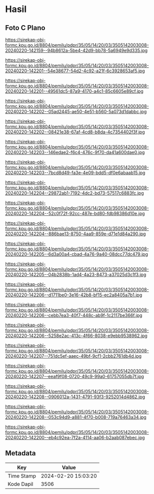 # Hasil

## Foto C Plano

https://sirekap-obj-formc.kpu.go.id/8804/pemilu/pdpr/35/05/14/20/03/3505142003008-20240220-142159--94b8612a-5be4-42d9-bb78-5a6949e9d335.jpg

https://sirekap-obj-formc.kpu.go.id/8804/pemilu/pdpr/35/05/14/20/03/3505142003008-20240220-142201--54e38677-54d2-4c92-a21f-6c3928653af5.jpg

https://sirekap-obj-formc.kpu.go.id/8804/pemilu/pdpr/35/05/14/20/03/3505142003008-20240220-142201--49561dc5-87a9-4170-a4c1-85c6605e89cf.jpg

https://sirekap-obj-formc.kpu.go.id/8804/pemilu/pdpr/35/05/14/20/03/3505142003008-20240220-142202--05ad2445-ae50-4e51-b560-5a073d1dabbc.jpg

https://sirekap-obj-formc.kpu.go.id/8804/pemilu/pdpr/35/05/14/20/03/3505142003008-20240220-142202--08421e38-67af-4cd8-b8da-4c7354402f3f.jpg

https://sirekap-obj-formc.kpu.go.id/8804/pemilu/pdpr/35/05/14/20/03/3505142003008-20240220-142203--146edae2-f6c4-476c-9f70-da41a600dae0.jpg

https://sirekap-obj-formc.kpu.go.id/8804/pemilu/pdpr/35/05/14/20/03/3505142003008-20240220-142203--7bcd8d49-fa3e-4e09-bdd5-df0e6abaab15.jpg

https://sirekap-obj-formc.kpu.go.id/8804/pemilu/pdpr/35/05/14/20/03/3505142003008-20240220-142204--29872ab1-7192-4dc2-bd73-57517c6883fc.jpg

https://sirekap-obj-formc.kpu.go.id/8804/pemilu/pdpr/35/05/14/20/03/3505142003008-20240220-142204--52c0f72f-92cc-487e-bd80-fdb98386d10e.jpg

https://sirekap-obj-formc.kpu.go.id/8804/pemilu/pdpr/35/05/14/20/03/3505142003008-20240220-142204--886bae13-8750-4aa9-859e-d71e1d84a290.jpg

https://sirekap-obj-formc.kpu.go.id/8804/pemilu/pdpr/35/05/14/20/03/3505142003008-20240220-142205--6d3a00a4-cbad-4a76-9a40-08dcc77dc479.jpg

https://sirekap-obj-formc.kpu.go.id/8804/pemilu/pdpr/35/05/14/20/03/3505142003008-20240220-142205--04b2838b-1ad4-4a23-8473-a37025d3c1f3.jpg

https://sirekap-obj-formc.kpu.go.id/8804/pemilu/pdpr/35/05/14/20/03/3505142003008-20240220-142206--d1711be0-3e16-42b8-bf15-ec2a8405a7b1.jpg

https://sirekap-obj-formc.kpu.go.id/8804/pemilu/pdpr/35/05/14/20/03/3505142003008-20240220-142206--cebb7ea3-40f7-448c-ab9f-1c2117be366f.jpg

https://sirekap-obj-formc.kpu.go.id/8804/pemilu/pdpr/35/05/14/20/03/3505142003008-20240220-142206--5258e2ac-413c-4f66-8038-e9ebb9538962.jpg

https://sirekap-obj-formc.kpu.go.id/8804/pemilu/pdpr/35/05/14/20/03/3505142003008-20240220-142207--751dc5ef-aaec-49bf-9cf1-2cbb2761db4d.jpg

https://sirekap-obj-formc.kpu.go.id/8804/pemilu/pdpr/35/05/14/20/03/3505142003008-20240220-142207--eeaf9f08-0720-49c9-99a0-61757055db7f.jpg

https://sirekap-obj-formc.kpu.go.id/8804/pemilu/pdpr/35/05/14/20/03/3505142003008-20240220-142208--0906012a-1431-4791-93f3-9252014d4862.jpg

https://sirekap-obj-formc.kpu.go.id/8804/pemilu/pdpr/35/05/14/20/03/3505142003008-20240220-142208--053c94d9-a881-4f70-b008-719a76463a34.jpg

https://sirekap-obj-formc.kpu.go.id/8804/pemilu/pdpr/35/05/14/20/03/3505142003008-20240220-142200--eb4c92ea-7f2a-4114-aa06-b2aab087ebec.jpg


## Metadata

| Key        | Value               |
| ---------- | ------------------- |
| Time Stamp | 2024-02-20 15:03:20 |
| Kode Dapil | 3506                |



